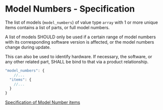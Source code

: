 # Model Numbers - Specification

The list of models (`model_numbers`) of value type `array` with 1 or more unique items contains a list of parts, or full model numbers.

A list of models SHOULD only be used if a certain range of model numbers with its corresponding software version is affected, or the model numbers change during update.

This can also be used to identify hardware. If necessary, the software, or any other related part, SHALL be bind to that via a product relationship.

```javascript
"model_numbers": {
    //...
  "items": {
    //...
  }
}
```

[Specification of Model Number items](model_numbers/model_number-spec.en.md)
